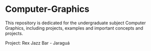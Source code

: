 # Computer-Graphics

This repository is dedicated for the undergraduate subject Computer Graphics, including projects, examples and important concepts and projects.

Project: Rex Jazz Bar - Jaraguá


